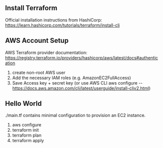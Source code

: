 ## Install Terraform

Official installation instructions from HashiCorp: https://learn.hashicorp.com/tutorials/terraform/install-cli

## AWS Account Setup

AWS Terraform provider documentation: https://registry.terraform.io/providers/hashicorp/aws/latest/docs#authentication

1. create non-root AWS user
2. Add the necessary IAM roles (e.g. AmazonEC2FullAccess)
3. Save Access key + secret key (or use AWS CLI aws configure -- https://docs.aws.amazon.com/cli/latest/userguide/install-cliv2.html)

## Hello World

./main.tf contains minimal configuration to provision an EC2 instance.

1. aws configure
2. terraform init
3. terraform plan
4. terraform apply
